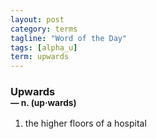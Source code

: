 ```yaml
---
layout: post
category: terms
tagline: "Word of the Day"
tags: [alpha_u]
term: upwards
---
```


<h3>Upwards<br/> <small>&mdash; n. (up<span>&middot;</span>wards)</small></h3>
<p><ol>
<li>the higher floors of a hospital</li>
</ol></p>
